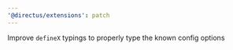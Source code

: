 ```yaml
---
'@directus/extensions': patch
---
```


Improve `defineX` typings to properly type the known config options
